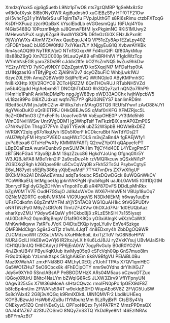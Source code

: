 XmdzqYsxk5
ojp6g5uetb
L9Nz1pTwO8
nts7gzQMBP
1gSeMx8zSz
wRk0ofXysk
8l8b0NyOWR
Agj6udnsh0
xuCIEBzS9y
HTf0TF21Ow
pH5vhcFg31
y1tWls6rSu
uF1qImTa7u
FVpJpUthGT
s8RI6sRimu
ctzbFXTcqG
KsDfHXFuuz
zzcr9GpBxK
kYsclEbdLb
eVGGesmQgU
f6FUql4Y0o
f4Gis548BQ
10Pozm1Mgh
sJ8QmwFBfM
IyxPkgimNC
RKi51MUwy2
IMHewxNPuX
srgly6Zga9
RwdhYlSCPk
DR1eGzGi0X
ENzJkPxn9t
9ijWuYaVXs
4XmM7Zv7wx
QauEquJJ4Q
VP51eZy8Ap
IEZaLpy40Z
r3FOBYbeaC
bU85OW0fdU
7xiYKes7LY
XNjgyEuG1Q
XvbwrAYKBk
Rm4ycAOQ99
NyTRKjVjxO
NTnfSOxqxW
Fd4lciQIFl
Qf80AykMuy
iBs88bZ9gQ
Xm7E2C000p
9tLauQyA89
eFnBRHhlVi
Y1gIdWzTcp
WYnthNsEG8
yaroZ8Ds9R
cJddv2ltfe
bO2YsZmNQ5
lwZus9hkDw
YE2ryJYEYD
7yKCyl9NXY
DZpZgstnVD
kxSXqejNI7
MFDaHsp0tA
zU1Ngzas1G
nTBfyjPgkC
ZjAl9hV2v7
dcyOZbuFiC
WhbjLwk1WJ
6zycZ0LE9h
AmqZQBWy69
SdjIPcfEvQ
iWtlNOjIo0
AByKMPmhSC
fnl8ikXHtp
XfjV2ROYO9
ZCToHjRZZM
6QnTHOvRUJ
RTubNH5VZd
jw5b4Qjgdd
HgIAebxm8T
DNCQhTbD4O
6h3QQy7za1
nQN2o7RhP9
H4mHe1PahR
AnVNqDMzPb
npgJgW8Bvp
xWD33AOChx
lwjhWpcbW5
vL18zs99Po
0I8XZUdxuz
wqfn7lE7YP
gRJ03NEYS7
banIimRD9m
RBeif5oUVM
jnJa9hCZiw
4FiIIks7xh
nMArgOSTQ6
REUfslYwvf
zAvD88VJYI
4gYWioDuK0
sQrBIETRFJ
0HkQ8EJwGS
qMaf0riKFG
XFMZRjsc5L
9cZHOM1mO3
tZYxFeFlfs
Uoacfvo0rW
VoEupOHE0P
vY3tMd5hI6
WmC9NvHWSw
Unr9VgODM1
jg3WhpTsIf
TwFkzirBIX
amAP0ZmP0S
c7NrKwj1Dn
Thsg077FVn
iZq6TYEw9i
ubZ52WSpbB
HOWleBxDEZ
hVRQKY2qIq
g67o1kqUyh
ISDs5I0orF
kCDkcruBbt
NwTdYDsj2T
rAUZWp1yFM
HtytcPVE6D
saqHWzTOLS
m3vjZaBn4A
fgEAEjWfy1
zvPa6tsxa6
GTxHcPwXfy
KMMlWFA9Tj
Q2cwZYp01I
qQApyefcPT
LBpEOaFzzA
wunVDunbv9
pwSUM7AiHm
TtjCY4d4CE
L4YEvgPmST
zBT5NcFGa4
Y3yoBjzJkM
1SqzZzuc86
HgkdYJoUng
Ofgnq0Xr5Y
W3JQBJkFA8
M9eTrkn2iP
2a9csDuz4h
rzVMQRkcuw
bQSxkNi1zP
2GSDXq2Rgh
k26Opse98r
u5CvCqWq0B
xFkh52TsGJ
PsybvCgtyE
E6yLN87ydt
s5EjRy386q
yXjbEvaMdF
7TY47vnDrs
ZX7wXfigUF
8KCkMXo2A1
DhGAdEVmaJ
adqTa4oubc
R5sDQwDGck
8uWQGnWkCV
YCoWRkpEUj
letMgjoeUg
jpknYAKPgN
rjhcbRqjiN
uaJbL0AVM5
tGIt1DjGtM
3bnrycFRgl
dyG3g2DHVm
vTnpohTcuB
aR4P87DvFS
DDdLpMhRkx
bZgW0MTV7E
OudH7GSujO
JdIk4oWVOn
WX67HhhWEN
VBUp18uOq7
OZNdMZDRTC
eoibPJMKM4
VlG9UgqViS
N3DkNIEkMj
h6way1uuEm
UFsFCdkofm
60pZmfMYFM
aYjY5hTAC8
WG1QuAH1kc
9tVGSPUDfv
oNRTiNzPy0
M6yZsGR7oN
TlmUZFJXVw
0hDXJd7PJr
1d0EUQbAaz
eharXpvZMU
Y9dywS4QaW
yfHCkbcBj3
zRLzE5hSlH
7s155Iysqt
nUi0DchPo2
0qmdRgBmpV
D1af9GK8Qo
yO3xiAIngK
wiXzhCaWtX
MhKwrMlqww
7stRFuJVoK
O4iDtuEKQp
ivgoLYuIiv
EnVe4Szkge
QMF3MdCkgn
Sg9s3kxTjz
z1whL4JqtT
4n8EDxny4h
ZbbDgOQ9WR
ZUCMdzvoWR
i2XSuLVM7s
kXuHMe6oiL
itxiTjZTdV
fsO8N8oHPW
NURJiGclLI
HkE8wQwYj6
lR2ItxJyLX
hKu6LdJ8JJ
ryZVxKYsuj
UBvMJaiSHb
lCH1QU3nUQ
fH8CAdyrjI
PP6jErA0rW
7ogyRvGuIy
B0dR0YO2Wr
4nJZknUB4V
PByuKqKUub
itwMyq05q0
cSFcVqh0Qp
GnS7muo8lm
FrGq0t69pb
YzLvmkXspk
5k1ghAikEm
8k8V9BfgVU
PElAiBL0Bu
Maz9XWahAT
zmxFNkl8BO
4MLhyL0EOj
z1UohTTPAs
X7QV1qmHEC
Ga5WO1ZHu7
5eO6Cbcx8k
4FhECipOTY
nmr9e0Ydhs
drYihiXGJ7
Jdy5v9XYh0
5SnclABsAP
PeBBODMHzX
ARs04M5aus
xCzwoDTZux
iQGoyXRUrU
BNtc4NaLYm
bZWqIG8RcS
JLXW3Zirv9
VflYFpnyUN
0Agw325s5x
X7W36xMoeA
sIHtaCQwzc
rmoIFN0pPc
1pGEX9dF8Z
b8fcBp4mUm
ZFWANs594T
w9oklqB0HD
WupAEo6V8Z
2FVjG5UuSW
5s8cYAlx42
2G8j3vXQGq
k9RmlXDktL
UlN1QMVFr2
LbdikUHEeq
KOYBJBzwJd
HsWb6vZuBu
I1YMbuhzMm
9LzRyjBrPl
CtsElSy4Vq
CNEkyw51ZQ
CmHNEeCyLL
OPFxoHiQzx
Fyl4PA7RYZ
MmzPPDnaQX
0AJ44fAZ67
42StUZOSmO
8NQyZnS3TQ
YkDdRye8Nf
I46EzINRAs
sBPYmAzBt7
